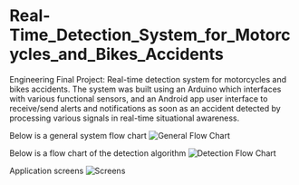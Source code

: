 # Real-Time_Detection_System_for_Motorcycles_and_Bikes_Accidents
Engineering Final Project: Real-time detection system for motorcycles and bikes accidents. The system was built using an Arduino which interfaces with various functional sensors, and an Android app user interface to receive/send alerts and notifications as soon as an accident detected by processing various signals in real-time situational awareness.

Below is a general system flow chart
![General Flow Chart](../master/general_flow_chart.png)




Below is a flow chart of the detection algorithm 
![Detection Flow Chart](../master/detection_flow_chart.png)


Application screens
![Screens](../master/screens.png)
